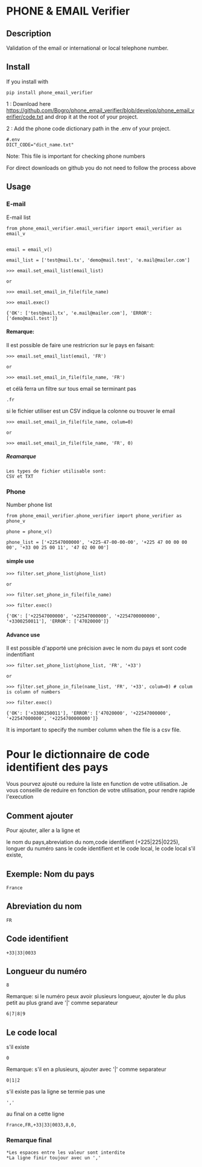 # PHONE & EMAIL Verifier

## Description
 Validation of the email or international or local telephone number.

## Install

If you install with

    pip install phone_email_verifier


1 : Download here https://github.com/Bogro/phone_email_verifier/blob/develop/phone_email_verifier/code.txt and drop it at the root of your project.

2 : Add the phone code dictionary path in the .env of your project.
    
    #.env
    DICT_CODE="dict_name.txt"

Note: This file is important for checking phone numbers


For direct downloads on github you do not need to follow the process above

## Usage

   ### E-mail

E-mail list

    from phone_email_verifier.email_verifier import email_verifier as email_v


    email = email_v()

    email_list = ['test@mail.tx', 'demo@mail.test', 'e.mail@mailer.com']

    >>> email.set_email_list(email_list) 

    or

    >>> email.set_email_in_file(file_name)

    >>> email.exec()

    {'OK': ['test@mail.tx', 'e.mail@mailer.com'], 'ERROR': ['demo@mail.test']}

#### Remarque:
Il est possible de faire une restricrion sur le pays en faisant:

    >>> email.set_email_list(email, 'FR')

    or

    >>> email.set_email_in_file(file_name, 'FR')

et célà ferra un filtre sur tous email se terminant pas 
    
    .fr

si le fichier utiliser est un CSV indique la colonne ou trouver le email

    >>> email.set_email_in_file(file_name, colum=0)

    or

    >>> email.set_email_in_file(file_name, 'FR', 0)

##### Reamarque
    Les types de fichier utilisable sont:
    CSV et TXT
    

   ### Phone

Number phone list 
    

    from phone_email_verifier.phone_verifier import phone_verifier as phone_v

    phone = phone_v()

    phone_list = ['+22547000000', '+225-47-00-00-00', '+225 47 00 00 00 00', '+33 00 25 00 11', '47 02 00 00']


#### simple use

    >>> filter.set_phone_list(phone_list)

    or

    >>> filter.set_phone_in_file(file_name)

    >>> filter.exec()

    {'OK': ['+22547000000', '+22547000000', '+2254700000000', '+3300250011'], 'ERROR': ['47020000']}


#### Advance use

Il est possible d'apporté une précision avec le nom du pays et sont code indentifiant

    >>> filter.set_phone_list(phone_list, 'FR', '+33')

    or

    >>> filter.set_phone_in_file(name_list, 'FR', '+33', colum=0) # colum is column of numbers

    >>> filter.exec()

    {'OK': ['+3300250011'], 'ERROR': ['47020000', '+22547000000', '+22547000000', '+2254700000000']}


It is important to specify the number column when the file is a csv file.


# Pour le dictionnaire de code identifient des pays

Vous pourvez ajouté ou reduire la liste en function de votre utilisation.
Je vous conseille de reduire en fonction de votre utilisation, pour rendre rapide l'execution

## Comment ajouter

Pour ajouter, aller a la ligne et

le nom du pays,abreviation du nom,code identifient (+225|225|0225), longuer du numéro sans le code identifient et le code local, le code local s'il existe,

Exemple:
Nom du pays
--------------
    France

Abreviation du nom
------------------
    FR

Code identifient
----------------
    +33|33|0033

Longueur du numéro
-----------------
    8

Remarque: si le numéro peux avoir plusieurs longueur, ajouter le du plus petit au plus grand ave '|' comme separateur

    6|7|8|9

Le code local
-------------
s'il existe 

    0

Remarque: s'il en a plusieurs, ajouter avec '|' comme separateur

    0|1|2

s'il existe pas la ligne se termie pas une 

    ','

au final on a cette ligne 

    France,FR,+33|33|0033,8,0,



### Remarque final

    *Les espaces entre les valeur sont interdite
    *La ligne finir toujour avec un ','